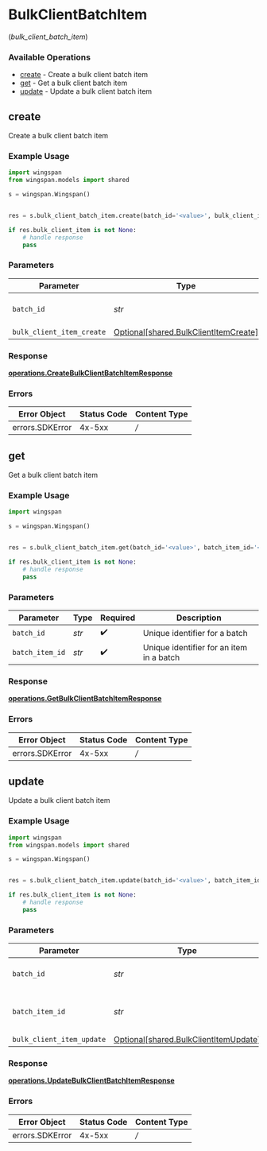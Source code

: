 # BulkClientBatchItem
(*bulk_client_batch_item*)

### Available Operations

* [create](#create) - Create a bulk client batch item
* [get](#get) - Get a bulk client batch item
* [update](#update) - Update a bulk client batch item

## create

Create a bulk client batch item

### Example Usage

```python
import wingspan
from wingspan.models import shared

s = wingspan.Wingspan()


res = s.bulk_client_batch_item.create(batch_id='<value>', bulk_client_item_create=shared.BulkClientItemCreate())

if res.bulk_client_item is not None:
    # handle response
    pass
```

### Parameters

| Parameter                                                                            | Type                                                                                 | Required                                                                             | Description                                                                          |
| ------------------------------------------------------------------------------------ | ------------------------------------------------------------------------------------ | ------------------------------------------------------------------------------------ | ------------------------------------------------------------------------------------ |
| `batch_id`                                                                           | *str*                                                                                | :heavy_check_mark:                                                                   | Unique identifier for a batch                                                        |
| `bulk_client_item_create`                                                            | [Optional[shared.BulkClientItemCreate]](../../models/shared/bulkclientitemcreate.md) | :heavy_minus_sign:                                                                   | N/A                                                                                  |


### Response

**[operations.CreateBulkClientBatchItemResponse](../../models/operations/createbulkclientbatchitemresponse.md)**
### Errors

| Error Object    | Status Code     | Content Type    |
| --------------- | --------------- | --------------- |
| errors.SDKError | 4x-5xx          | */*             |

## get

Get a bulk client batch item

### Example Usage

```python
import wingspan

s = wingspan.Wingspan()


res = s.bulk_client_batch_item.get(batch_id='<value>', batch_item_id='<value>')

if res.bulk_client_item is not None:
    # handle response
    pass
```

### Parameters

| Parameter                                | Type                                     | Required                                 | Description                              |
| ---------------------------------------- | ---------------------------------------- | ---------------------------------------- | ---------------------------------------- |
| `batch_id`                               | *str*                                    | :heavy_check_mark:                       | Unique identifier for a batch            |
| `batch_item_id`                          | *str*                                    | :heavy_check_mark:                       | Unique identifier for an item in a batch |


### Response

**[operations.GetBulkClientBatchItemResponse](../../models/operations/getbulkclientbatchitemresponse.md)**
### Errors

| Error Object    | Status Code     | Content Type    |
| --------------- | --------------- | --------------- |
| errors.SDKError | 4x-5xx          | */*             |

## update

Update a bulk client batch item

### Example Usage

```python
import wingspan
from wingspan.models import shared

s = wingspan.Wingspan()


res = s.bulk_client_batch_item.update(batch_id='<value>', batch_item_id='<value>', bulk_client_item_update=shared.BulkClientItemUpdate())

if res.bulk_client_item is not None:
    # handle response
    pass
```

### Parameters

| Parameter                                                                            | Type                                                                                 | Required                                                                             | Description                                                                          |
| ------------------------------------------------------------------------------------ | ------------------------------------------------------------------------------------ | ------------------------------------------------------------------------------------ | ------------------------------------------------------------------------------------ |
| `batch_id`                                                                           | *str*                                                                                | :heavy_check_mark:                                                                   | Unique identifier for a batch                                                        |
| `batch_item_id`                                                                      | *str*                                                                                | :heavy_check_mark:                                                                   | Unique identifier for an item in a batch                                             |
| `bulk_client_item_update`                                                            | [Optional[shared.BulkClientItemUpdate]](../../models/shared/bulkclientitemupdate.md) | :heavy_minus_sign:                                                                   | N/A                                                                                  |


### Response

**[operations.UpdateBulkClientBatchItemResponse](../../models/operations/updatebulkclientbatchitemresponse.md)**
### Errors

| Error Object    | Status Code     | Content Type    |
| --------------- | --------------- | --------------- |
| errors.SDKError | 4x-5xx          | */*             |
